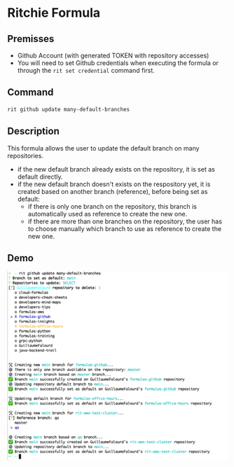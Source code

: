 # Ritchie Formula

## Premisses

- Github Account (with generated TOKEN with repository accesses)
- You will need to set Github credentials when executing the formula or through the `rit set credential` command first.

## Command

```bash
rit github update many-default-branches
```

## Description

This formula allows the user to update the default branch on many repositories.

- if the new default branch already exists on the repository, it is set as default directly.
- if the new default branch doesn't exists on the respository yet, it is created based on another branch (reference), before being set as default:
  - if there is only one branch on the repository, this branch is automatically used as reference to create the new one.
  - if there are more than one branches on the repository, the user has to choose manually which branch to use as reference to create the new one.
  
## Demo

<img class="special-img-class" src="/docs/img/rit-github-update-many-default-branches.png"/>
